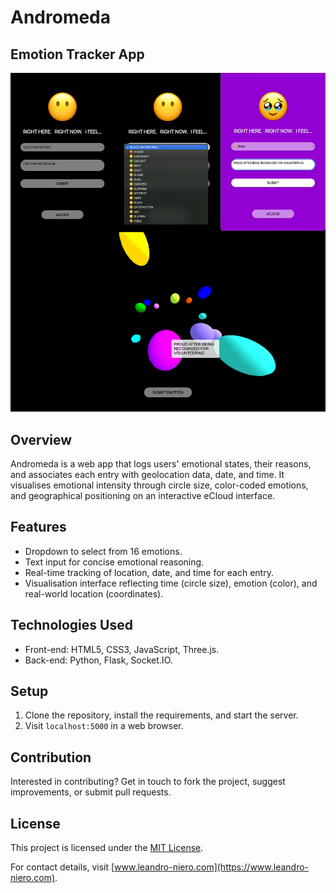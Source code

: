 # Andromeda

## Emotion Tracker App

![banner](/static/banner.png)

## Overview

Andromeda is a web app that logs users' emotional states, their reasons, and associates each entry with geolocation data, date, and time. It visualises emotional intensity through circle size, color-coded emotions, and geographical positioning on an interactive eCloud interface.

## Features

- Dropdown to select from 16 emotions.
- Text input for concise emotional reasoning.
- Real-time tracking of location, date, and time for each entry.
- Visualisation interface reflecting time (circle size), emotion (color), and real-world location (coordinates).

## Technologies Used

- Front-end: HTML5, CSS3, JavaScript, Three.js.
- Back-end: Python, Flask, Socket.IO.

## Setup

1. Clone the repository, install the requirements, and start the server.
2. Visit `localhost:5000` in a web browser.

## Contribution

Interested in contributing? Get in touch to fork the project, suggest improvements, or submit pull requests.

## License

This project is licensed under the [MIT License](LICENSE).

For contact details, visit [www.leandro-niero.com](https://www.leandro-niero.com).
